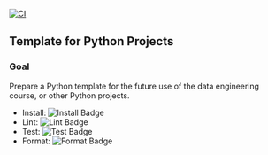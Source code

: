 [![CI](https://github.com/nogibjj/python-template/actions/workflows/cicd.yml/badge.svg)](https://github.com/nogibjj/python-template/actions/workflows/cicd.yml)
## Template for Python Projects 

### Goal
Prepare a Python template for the future use of the data engineering course, or other Python projects.


- Install: ![Install Badge]($INSTALL_BADGE)
- Lint: ![Lint Badge]($LINT_BADGE)
- Test: ![Test Badge]($TEST_BADGE)
- Format: ![Format Badge]($FORMAT_BADGE)